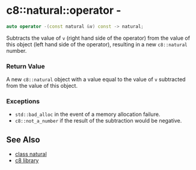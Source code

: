 # c8::natural::operator - #

```cpp
auto operator -(const natural &v) const -> natural;
```

Subtracts the value of `v` (right hand side of the operator) from the value of this object (left hand side of the operator), resulting in a new `c8::natural` number.

### Return Value ###

A new `c8::natural` object with a value equal to the value of `v` subtracted from the value of this object.

### Exceptions ###

* `std::bad_alloc` in the event of a memory allocation failure.
* `c8::not_a_number` if the result of the subtraction would be negative.

## See Also ##

* [class natural](c8_natural)
* [c8 library](c8)

